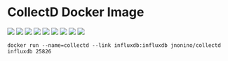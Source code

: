 # CollectD Docker Image 

[![](https://img.shields.io/docker/pulls/jnonino/collectd)](https://hub.docker.com/r/jnonino/collectd/)
[![](hhttps://img.shields.io/docker/build/jnonino/collectd)](https://hub.docker.com/r/jnonino/collectd/)
[![](https://img.shields.io/docker/automated/jnonino/collectd)](https://hub.docker.com/r/jnonino/collectd/)
[![](https://img.shields.io/docker/stars/jnonino/collectd)](https://hub.docker.com/r/jnonino/collectd/)
[![](https://img.shields.io/github/license/cn-docker/collectd)](https://github.com/cn-docker/collectd)
[![](https://img.shields.io/github/issues/cn-docker/collectd)](https://github.com/cn-docker/collectd)
[![](https://img.shields.io/github/issues-closed/cn-docker/collectd)](https://github.com/cn-docker/collectd)
[![](https://img.shields.io/github/languages/code-size/cn-docker/collectd)](https://github.com/cn-docker/collectd)
[![](https://img.shields.io/github/repo-size/cn-docker/collectd)](https://github.com/cn-docker/collectd)


    docker run --name=collectd --link influxdb:influxdb jnonino/collectd influxdb 25826

